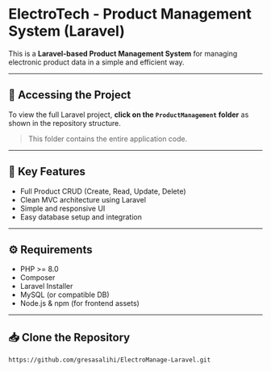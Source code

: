 # ElectroTech - Product Management System (Laravel)

This is a **Laravel-based Product Management System** for managing electronic product data in a simple and efficient way.

---

## 📁 Accessing the Project

To view the full Laravel project, **click on the `ProductManagement` folder** as shown in the repository structure.

> This folder contains the entire application code.

---

## 🚀 Key Features

- Full Product CRUD (Create, Read, Update, Delete)
- Clean MVC architecture using Laravel
- Simple and responsive UI
- Easy database setup and integration

---

## ⚙️ Requirements

- PHP >= 8.0
- Composer
- Laravel Installer
- MySQL (or compatible DB)
- Node.js & npm (for frontend assets)

---

## 📥 Clone the Repository

```bash
https://github.com/gresasalihi/ElectroManage-Laravel.git
